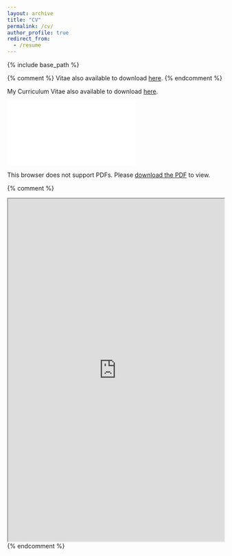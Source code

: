 ```yaml
---
layout: archive
title: "CV"
permalink: /cv/
author_profile: true
redirect_from:
  - /resume
---
```


{% include base_path %}

{% comment %} 
Vitae also available to download [here](../files/20221201_jeongeunlee_cv.pdf).
{% endcomment %} 

My Curriculum Vitae also available to download [here](../files/20221201_jeongeunlee_cv.pdf).

<object data="../files/20221201_jeongeunlee_cv.pdf" type="application/pdf" width="700px" height="700px">
    <embed src="../files/20221201_jeongeunlee_cv.pdf">
        <p>This browser does not support PDFs. Please <a href="../files/20221201_jeongeunlee_cv.pdf">download the PDF</a> to view.</p>
    </embed>
</object>

{% comment %}
<iframe src="https://drive.google.com/file/d/1lDXfFVEeanP97huDjY5NSjpmLKgQBLD6/preview" width="100%" height = "800"></iframe>
{% endcomment %}